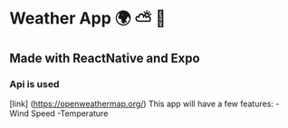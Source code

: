 # Weather App :earth_africa: :partly_sunny: :seedling:
## Made with ReactNative and Expo
### Api is used
[link] (https://openweathermap.org/)
This app will have a few features:
-Wind Speed
-Temperature
